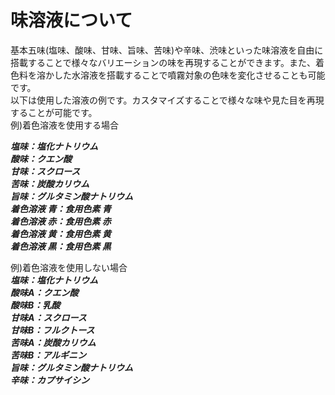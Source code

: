 # 味溶液について
基本五味(塩味、酸味、甘味、旨味、苦味)や辛味、渋味といった味溶液を自由に搭載することで様々なバリエーションの味を再現することができます。また、着色料を溶かした水溶液を搭載することで噴霧対象の色味を変化させることも可能です。<br>
以下は使用した溶液の例です。カスタマイズすることで様々な味や見た目を再現することが可能です。<br>
例)着色溶液を使用する場合<br>

***塩味：塩化ナトリウム<br>
酸味：クエン酸<br>
甘味：スクロース<br>
苦味：炭酸カリウム<br>
旨味：グルタミン酸ナトリウム<br>
着色溶液 青：食用色素 青<br>
着色溶液 赤：食用色素 赤<br>
着色溶液 黄：食用色素 黄<br>
着色溶液 黒：食用色素 黒***<br>

例)着色溶液を使用しない場合<br>
***塩味：塩化ナトリウム<br>
酸味A：クエン酸<br>
酸味B：乳酸<br>
甘味A：スクロース<br>
甘味B：フルクトース<br>
苦味A：炭酸カリウム<br>
苦味B：アルギニン<br>
旨味：グルタミン酸ナトリウム<br>
辛味：カプサイシン***<br>
